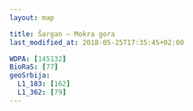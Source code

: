 ```yaml
---
layout: map

title: Šargan – Mokra gora
last_modified_at: 2018-05-25T17:35:45+02:00

WDPA: [145132]
BioRaS: [77]
geoSrbija:
  L1_183: [162]
  L1_362: [79]
---
```


